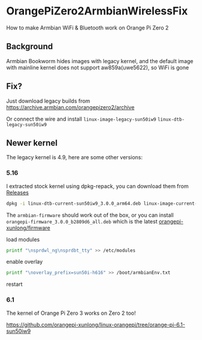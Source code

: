 # OrangePiZero2ArmbianWirelessFix
How to make Armbian WiFi &amp; Bluetooth work on Orange Pi Zero 2

## Background
Armbian Bookworm hides images with legacy kernel, and the default image with mainline kernel does not support aw859a(uwe5622), so WiFi is gone

## Fix?
Just download legacy builds from https://archive.armbian.com/orangepizero2/archive

Or connect the wire and install `linux-image-legacy-sun50iw9` `linux-dtb-legacy-sun50iw9`

## Newer kernel
The legacy kernel is 4.9, here are some other versions:

### 5.16
I extracted stock kernel using dpkg-repack, you can download them from [Releases](https://github.com/iovxw/OrangePiZero2ArmbianWirelessFix/releases/latest)

```sh
dpkg -i linux-dtb-current-sun50iw9_3.0.0_arm64.deb linux-image-current-sun50iw9_3.0.0_arm64.deb
```

The `armbian-firmware` should work out of the box, or you can install `orangepi-firmware_3.0.0_b2809d6_all.deb` which is the latest [orangepi-xunlong/firmware](https://github.com/orangepi-xunlong/firmware)

load modules

```sh
printf "\nsprdwl_ng\nsprdbt_tty" >> /etc/modules
```

enable overlay

```sh
printf "\noverlay_prefix=sun50i-h616" >> /boot/armbianEnv.txt
```

restart

### 6.1

The kernel of Orange Pi Zero 3 works on Zero 2 too!

https://github.com/orangepi-xunlong/linux-orangepi/tree/orange-pi-6.1-sun50iw9

